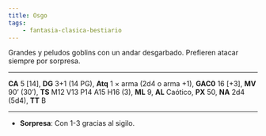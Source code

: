```yaml
---
title: Osgo
tags:
    - fantasia-clasica-bestiario
---
```

Grandes y peludos goblins con un andar desgarbado. Prefieren atacar siempre por sorpresa.
___
**CA** 5 [14], **DG** 3+1 (14 PG), **Atq** 1 × arma (2d4 o arma +1), **GAC0** 16 [+3], **MV** 90’ (30’), **TS** M12 V13 P14 A15 H16 (3), **ML** 9, **AL** Caótico, **PX** 50, **NA** 2d4 (5d4), **TT** B
___
- **Sorpresa**: Con 1-3 gracias al sigilo.
